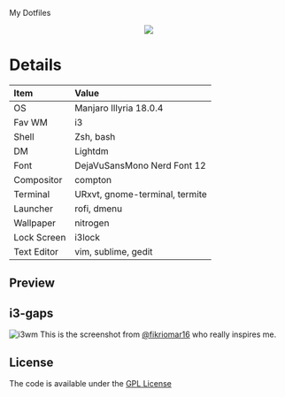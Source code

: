 My Dotfiles

<p align="center">
	<a name="top" href="https://github.com/alessandrochen/dotfiles"><img src="http://dotfiles.github.io/images/dotfiles-logo.png">
	</a>
</p>

# Details

| Item | Value |
| :--- | :---- |
| OS | Manjaro Illyria 18.0.4 |
| Fav WM | i3 |
| Shell | Zsh, bash |
| DM | Lightdm |
| Font | DejaVuSansMono Nerd Font 12 |
| Compositor | compton |
| Terminal | URxvt, gnome-terminal, termite |
| Launcher | rofi, dmenu |
| Wallpaper | nitrogen |
| Lock Screen | i3lock |
| Text Editor | vim, sublime, gedit |

## Preview

## i3-gaps
![i3wm](https://i.imgur.com/XooeFi8.png)
This is the screenshot from [@fikriomar16](https://github.com/fikriomar16) who really inspires me.

## License
The code is available under the [GPL License](https://github.com/AlessandroChen/dotfiles/blob/master/LICENSE.md)

